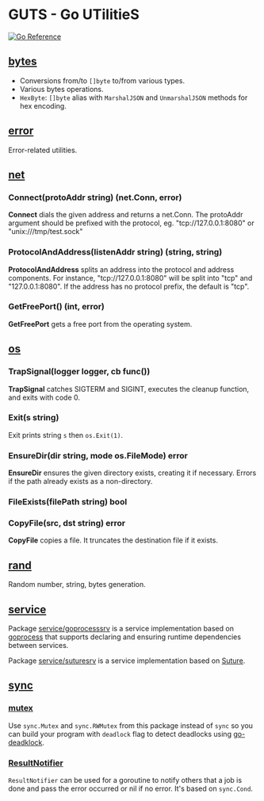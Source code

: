 # GUTS - Go UTilitieS

[![Go Reference](https://pkg.go.dev/badge/github.com/daotl/guts.svg)](https://pkg.go.dev/github.com/daotl/guts)

## [bytes](./bytes)

- Conversions from/to `[]byte` to/from various types.
- Various bytes operations.
- `HexByte`: `[]byte` alias with `MarshalJSON` and `UnmarshalJSON` methods for hex encoding.

## [error](./error)

Error-related utilities.

## [net](./net/net.go)

### Connect(protoAddr string) (net.Conn, error)

**Connect** dials the given address and returns a net.Conn. The protoAddr argument should be 
prefixed with the protocol, eg. "tcp://127.0.0.1:8080" or "unix:///tmp/test.sock"

### ProtocolAndAddress(listenAddr string) (string, string)

**ProtocolAndAddress** splits an address into the protocol and address components.
For instance, "tcp://127.0.0.1:8080" will be split into "tcp" and "127.0.0.1:8080".
If the address has no protocol prefix, the default is "tcp".

### GetFreePort() (int, error)

**GetFreePort** gets a free port from the operating system.

## [os](./os/os.go)

### TrapSignal(logger logger, cb func())

**TrapSignal** catches SIGTERM and SIGINT, executes the cleanup function, and exits with code 0.

### Exit(s string)

Exit prints string `s` then `os.Exit(1)`.

### EnsureDir(dir string, mode os.FileMode) error

**EnsureDir** ensures the given directory exists, creating it if necessary.
Errors if the path already exists as a non-directory.

### FileExists(filePath string) bool

### CopyFile(src, dst string) error

**CopyFile** copies a file. It truncates the destination file if it exists.

## [rand](./rand)

Random number, string, bytes generation. 

## [service](./service)

Package [service/goprocesssrv](./service/goprocess/service.go) is a service implementation based on
[goprocess](https://github.com/jbenet/goprocess) that supports declaring and ensuring runtime
dependencies between services.

Package [service/suturesrv](./service/suture/service.go) is a service implementation based on
[Suture](https://github.com/thejerf/suture).

## [sync](./sync)

### [mutex](./sync/mutex.go)

Use `sync.Mutex` and `sync.RWMutex` from this package instead of `sync` so you can build your
program with `deadlock` flag to detect deadlocks
using [go-deadklock](https://github.com/sasha-s/go-deadlock).

### [ResultNotifier](./sync/result_notifier.go)

`ResultNotifier` can be used for a goroutine to notify others that a job is done and pass the error
occurred or nil if no error. It's based on `sync.Cond`.
